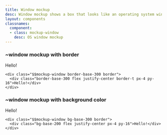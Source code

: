 ```yaml
---
title: Window mockup
desc: Window mockup shows a box that looks like an operating system window.
layout: components
classnames:
  component:
  - class: mockup-window
    desc: OS window mockup
---
```


<script>
  import Component from "$components/Component.svelte"
</script>

### ~window mockup with border
<div class="border mockup-window border-base-300 w-full">
  <div class="flex justify-center px-4 py-16 border-t border-base-300">Hello!</div>
</div>

```~html
<div class="$$mockup-window border-base-300 border">
  <div class="border-base-300 flex justify-center border-t px-4 py-16">Hello!</div>
</div>
```


### ~window mockup with background color
<div class="border mockup-window bg-base-300 w-full">
  <div class="flex justify-center px-4 py-16 bg-base-200">Hello!</div>
</div>

```~html
<div class="$$mockup-window bg-base-300 border">
  <div class="bg-base-200 flex justify-center px-4 py-16">Hello!</div>
</div>
```

